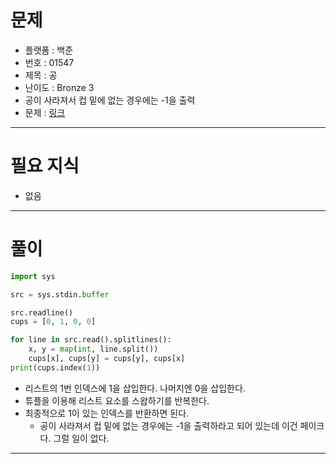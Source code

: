 # 문제
- 플랫폼 : 백준
- 번호 : 01547
- 제목 : 공
- 난이도 : Bronze 3
- 공이 사라져서 컵 밑에 없는 경우에는 -1을 출력
- 문제 : <a href="https://www.acmicpc.net/problem/1547" target="_blank">링크</a>

---

# 필요 지식
- 없음

---

# 풀이
```python
import sys

src = sys.stdin.buffer

src.readline()
cups = [0, 1, 0, 0]

for line in src.read().splitlines():
    x, y = map(int, line.split())
    cups[x], cups[y] = cups[y], cups[x]
print(cups.index(1))
```
- 리스트의 1번 인덱스에 1을 삽입한다. 나머지엔 0을 삽입한다.
- 튜플을 이용해 리스트 요소를 스왑하기를 반복한다.
- 최종적으로 1이 있는 인덱스를 반환하면 된다.
  - 공이 사라져서 컵 밑에 없는 경우에는 -1을 출력하라고 되어 있는데 이건 페이크다. 그럴 일이 없다.

---
